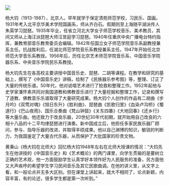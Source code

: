 ![](https://s2.loli.net/2022/08/31/LY4uTcDCEih5sK1.png)

杨大钧（1913-1987），北京人。早年就学于保定清苑师范学校，习民乐、国画。1931年考入北平京华美术学院国画系，师从齐白石。假期则至上海随平湖派传人朱英学习琵琶。1935年毕业，任省立河北大学女子师范学校音乐、美术教员，其间又师从上海汪派琵琶大师汪昱庭学习琵琶。1940年任重庆中央广播电台特约指挥，兼教育部音乐教育委员会编辑。1942年任国立女子师范学院音乐系副教授兼系主任。抗战胜利后，任湖北师范学院音乐系教授兼系主任。1947年开始任北京师范大学音乐系教授。1956年后，历任北京艺术师范学院音乐系、中国音乐学院器乐系、中央音乐学院民乐系教授。

杨大钧先生在各高校主要讲授中国音乐史、琵琶、二胡等课程。在教学和研究的基础上，撰写了《中国音乐史》讲稿，绘制了《民族器乐参考图》等，整理、订正了大量的传统乐谱。50年代，他对说唱艺术进行了抢救和整理工作。1952年起他与史学家潘怀素共同对我国道教和佛教音乐进行了大量挖掘和整理工作，记录和撰写了道教、佛教音乐乐谱取得了大量研究成果。杨大钧个人创作的作品有二胡曲《步月吟》《双莺对喁》《旭日东升》《胜利曲》、琵琶曲《凯歌归里》《血染卢沟桥》《蜀道行》《巴山夜雨》、国乐合奏曲《梵山钟鼓》《关东四番》《大地回春》《还乡行》等大量乐曲。他还致力于改良乐器，20世纪30年代初期，就开始用自己改良的六相十八品的十二平均律琵琶进行演奏。新中国成立后，他担任多家民族乐器厂顾问，参与、指导乐器的改进，并取得丰硕成果。他以自己渊博的知识，敏锐的判断力，为我国鉴定了大量古代乐器，从而保护了大批国家的珍贵文物。

黄秉山《杨大钧在北师大》回忆杨大钧1948年左右在北师大授课的情况：“大钧先生在他讲授的《中国音乐史》和《艺术概论》的两门课里，向学生贯输的是要树立正确的艺术观，他一方面鼓励学生认真学好本领作好为人民服务的准备，另方面他又大声疾呼的希望学生学习民间音乐及其它民歌曲调。在他的讲义里，从文字上看，和一般论点并无多大区别。但在课堂上讲起来，就大不相同了，论点新颖，内容丰富，有的论述，很多学生都是第一次听到。”